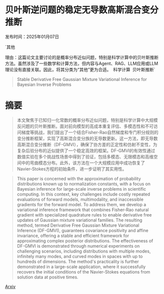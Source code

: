 # 贝叶斯逆问题的稳定无导数高斯混合变分推断

发布时间：2025年01月07日

`其他

理由：这篇论文主要讨论的是概率分布近似问题，特别是科学计算中的贝叶斯推断方法。虽然涉及了一些数学和计算方法，但内容与Agent、RAG、LLM应用或LLM理论没有直接关联。因此，将其分类为“其他”更为合适。` `科学计算` `贝叶斯推断`

> Stable Derivative Free Gaussian Mixture Variational Inference for Bayesian Inverse Problems

# 摘要

> 本文聚焦于已知归一化常数的概率分布近似问题，特别是科学计算中大规模反问题的贝叶斯推断。面对前向模型的高成本重复评估、多模态性和不可访问梯度等挑战，我们提出了一个结合Fisher-Rao自然梯度和专门积分规则的变分推断框架，实现了高斯混合变分族的无导数更新。这一方法，即无导数高斯混合变分推断（DF-GMVI），确保了协方差的正定性和仿射不变性，为复杂后验分布的近似提供了一个稳定高效的框架。DF-GMVI的有效性通过数值实验在多个挑战性场景中得到了验证，包括多模态、无限模态和高维空间中的弯曲模态分布。此外，该方法在一个大规模应用中成功恢复了Navier-Stokes方程的初始条件，进一步证明了其实用性。

> This paper is concerned with the approximation of probability distributions known up to normalization constants, with a focus on Bayesian inference for large-scale inverse problems in scientific computing. In this context, key challenges include costly repeated evaluations of forward models, multimodality, and inaccessible gradients for the forward model. To address them, we develop a variational inference framework that combines Fisher-Rao natural gradient with specialized quadrature rules to enable derivative free updates of Gaussian mixture variational families. The resulting method, termed Derivative Free Gaussian Mixture Variational Inference (DF-GMVI), guarantees covariance positivity and affine invariance, offering a stable and efficient framework for approximating complex posterior distributions. The effectiveness of DF-GMVI is demonstrated through numerical experiments on challenging scenarios, including distributions with multiple modes, infinitely many modes, and curved modes in spaces with up to hundreds of dimensions. The method's practicality is further demonstrated in a large-scale application, where it successfully recovers the initial conditions of the Navier-Stokes equations from solution data at positive times.

[Arxiv](https://arxiv.org/abs/2501.04259)
